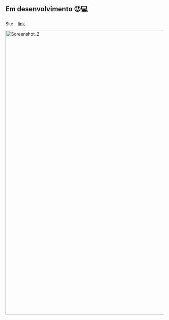 ## Em desenvolvimento 😉💻
Site - [link](https://portfolio-eta-drab-unk6kxthfz.vercel.app)

<img width="1258" height="902" alt="Screenshot_2" src="https://github.com/user-attachments/assets/af1ebf61-56ed-485a-9806-63e2161af01a" />
